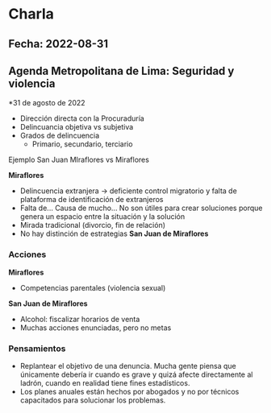 # Charla
## Fecha: 2022-08-31
## Agenda Metropolitana de Lima:  Seguridad y violencia

*31 de agosto de 2022

* Dirección directa con la Procuraduría
* Delincuancia objetiva vs subjetiva
* Grados de delincuencia
	* Primario, secundario, terciario

Ejemplo San Juan MIraflores vs Miraflores


**Miraflores**
- Delincuencia extranjera -> deficiente control migratorio y falta de plataforma de identificación de extranjeros
- Falta de...  Causa de mucho... No son útiles para crear soluciones porque genera un espacio entre la situación y la solución
- Mirada tradicional (divorcio, fin de relación)
- No hay distinción de estrategias
**San Juan de Miraflores**

### Acciones
**Miraflores**
- Competencias parentales (violencia sexual)

**San Juan de Miraflores**
- Alcohol: fiscalizar horarios de venta
- Muchas acciones enunciadas, pero no metas


### Pensamientos
- Replantear el objetivo de una denuncia. Mucha gente piensa que únicamente debería ir cuando es grave y quizá afecte directamente al ladrón, cuando en realidad tiene fines estadísticos.
- Los planes anuales están hechos por abogados y no por técnicos capacitados para solucionar los problemas.